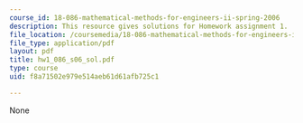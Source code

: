 ```yaml
---
course_id: 18-086-mathematical-methods-for-engineers-ii-spring-2006
description: This resource gives solutions for Homework assignment 1.
file_location: /coursemedia/18-086-mathematical-methods-for-engineers-ii-spring-2006/f8a71502e979e514aeb61d61afb725c1_hw1_086_s06_sol.pdf
file_type: application/pdf
layout: pdf
title: hw1_086_s06_sol.pdf
type: course
uid: f8a71502e979e514aeb61d61afb725c1

---
```

None